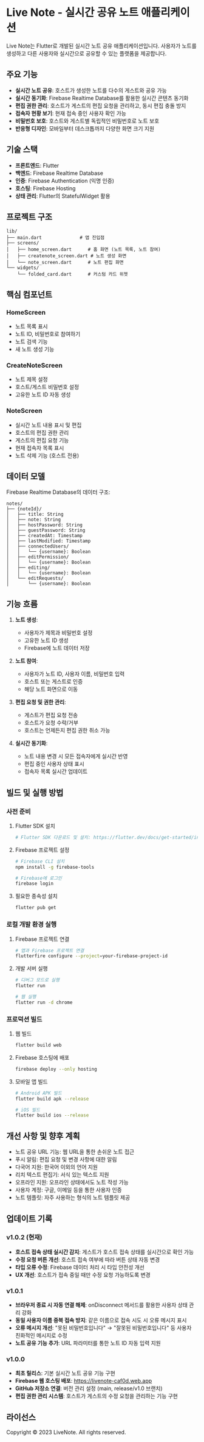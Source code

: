# Live Note - 실시간 공유 노트 애플리케이션

Live Note는 Flutter로 개발된 실시간 노트 공유 애플리케이션입니다. 사용자가 노트를 생성하고 다른 사용자와 실시간으로 공유할 수 있는 플랫폼을 제공합니다.

## 주요 기능

- **실시간 노트 공유**: 호스트가 생성한 노트를 다수의 게스트와 공유 가능
- **실시간 동기화**: Firebase Realtime Database를 활용한 실시간 콘텐츠 동기화
- **편집 권한 관리**: 호스트가 게스트의 편집 요청을 관리하고, 동시 편집 충돌 방지
- **접속자 현황 보기**: 현재 접속 중인 사용자 확인 가능
- **비밀번호 보호**: 호스트와 게스트별 독립적인 비밀번호로 노트 보호
- **반응형 디자인**: 모바일부터 데스크톱까지 다양한 화면 크기 지원

## 기술 스택

- **프론트엔드**: Flutter
- **백엔드**: Firebase Realtime Database
- **인증**: Firebase Authentication (익명 인증)
- **호스팅**: Firebase Hosting
- **상태 관리**: Flutter의 StatefulWidget 활용

## 프로젝트 구조

```
lib/
├── main.dart              # 앱 진입점
├── screens/
│   ├── home_screen.dart      # 홈 화면 (노트 목록, 노트 참여)
│   ├── createnote_screen.dart # 노트 생성 화면
│   └── note_screen.dart      # 노트 편집 화면
└── widgets/
    └── folded_card.dart      # 커스텀 카드 위젯
```

## 핵심 컴포넌트

### HomeScreen
- 노트 목록 표시
- 노트 ID, 비밀번호로 참여하기
- 노트 검색 기능
- 새 노트 생성 기능

### CreateNoteScreen
- 노트 제목 설정
- 호스트/게스트 비밀번호 설정
- 고유한 노트 ID 자동 생성

### NoteScreen
- 실시간 노트 내용 표시 및 편집
- 호스트의 편집 권한 관리
- 게스트의 편집 요청 기능
- 현재 접속자 목록 표시
- 노트 삭제 기능 (호스트 전용)

## 데이터 모델

Firebase Realtime Database의 데이터 구조:

```
notes/
├── {noteId}/
│   ├── title: String
│   ├── note: String
│   ├── hostPassword: String
│   ├── guestPassword: String
│   ├── createdAt: Timestamp
│   ├── lastModified: Timestamp
│   ├── connectedUsers/
│   │   └── {username}: Boolean
│   ├── editPermission/
│   │   └── {username}: Boolean
│   ├── editing/
│   │   └── {username}: Boolean
│   └── editRequests/
│       └── {username}: Boolean
```

## 기능 흐름

1. **노트 생성**:
   - 사용자가 제목과 비밀번호 설정
   - 고유한 노트 ID 생성
   - Firebase에 노트 데이터 저장

2. **노트 참여**:
   - 사용자가 노트 ID, 사용자 이름, 비밀번호 입력
   - 호스트 또는 게스트로 인증
   - 해당 노트 화면으로 이동

3. **편집 요청 및 권한 관리**:
   - 게스트가 편집 요청 전송
   - 호스트가 요청 수락/거부
   - 호스트는 언제든지 편집 권한 취소 가능

4. **실시간 동기화**:
   - 노트 내용 변경 시 모든 접속자에게 실시간 반영
   - 편집 중인 사용자 상태 표시
   - 접속자 목록 실시간 업데이트

## 빌드 및 실행 방법

### 사전 준비

1. Flutter SDK 설치
   ```bash
   # Flutter SDK 다운로드 및 설치: https://flutter.dev/docs/get-started/install
   ```

2. Firebase 프로젝트 설정
   ```bash
   # Firebase CLI 설치
   npm install -g firebase-tools
   
   # Firebase에 로그인
   firebase login
   ```

3. 필요한 종속성 설치
   ```bash
   flutter pub get
   ```

### 로컬 개발 환경 실행

1. Firebase 프로젝트 연결
   ```bash
   # 앱과 Firebase 프로젝트 연결
   flutterfire configure --project=your-firebase-project-id
   ```

2. 개발 서버 실행
   ```bash
   # 디버그 모드로 실행
   flutter run
   
   # 웹 실행
   flutter run -d chrome
   ```

### 프로덕션 빌드

1. 웹 빌드
   ```bash
   flutter build web
   ```

2. Firebase 호스팅에 배포
   ```bash
   firebase deploy --only hosting
   ```

3. 모바일 앱 빌드
   ```bash
   # Android APK 빌드
   flutter build apk --release
   
   # iOS 빌드
   flutter build ios --release
   ```

## 개선 사항 및 향후 계획

- 노트 공유 URL 기능: 웹 URL을 통한 손쉬운 노트 접근
- 푸시 알림: 편집 요청 및 변경 사항에 대한 알림
- 다국어 지원: 한국어 이외의 언어 지원
- 리치 텍스트 편집기: 서식 있는 텍스트 지원
- 오프라인 지원: 오프라인 상태에서도 노트 작성 가능
- 사용자 계정: 구글, 이메일 등을 통한 사용자 인증
- 노트 템플릿: 자주 사용하는 형식의 노트 템플릿 제공

## 업데이트 기록

### v1.0.2 (현재)
- **호스트 접속 상태 실시간 감지**: 게스트가 호스트 접속 상태를 실시간으로 확인 가능
- **수정 요청 버튼 개선**: 호스트 접속 여부에 따라 버튼 상태 자동 변경
- **타입 오류 수정**: Firebase 데이터 처리 시 타입 안전성 개선
- **UX 개선**: 호스트가 접속 중일 때만 수정 요청 가능하도록 변경

### v1.0.1
- **브라우저 종료 시 자동 연결 해제**: onDisconnect 메서드를 활용한 사용자 상태 관리 강화
- **동일 사용자 이름 중복 접속 방지**: 같은 이름으로 접속 시도 시 오류 메시지 표시
- **오류 메시지 개선**: "못된 비밀번호입니다" → "잘못된 비밀번호입니다" 등 사용자 친화적인 메시지로 수정
- **노트 공유 기능 추가**: URL 파라미터를 통한 노트 ID 자동 입력 지원

### v1.0.0
- **최초 릴리스**: 기본 실시간 노트 공유 기능 구현
- **Firebase 웹 호스팅 배포**: https://livenote-caf0d.web.app
- **GitHub 저장소 연결**: 버전 관리 설정 (main, release/v1.0 브랜치)
- **편집 권한 관리 시스템**: 호스트가 게스트의 수정 요청을 관리하는 기능 구현

## 라이선스

Copyright © 2023 LiveNote. All rights reserved.

